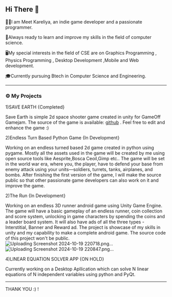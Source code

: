 ## Hi There 👋

👨🏽I am Meet Kareliya, an indie game developer and a passionate programmer.

📖Always ready to learn and improve my skills in the field of computer science.

🖥️My special interests in the field of CSE are on Graphics Programming , Physics Programming , Desktop Development ,Mobile and Web development.

🎓Currently pursuing Btech in Computer Science and Engineering.

-------------------

### ⚙️ My Projects 

1)SAVE EARTH {Completed}
  
  Save Earth is simple 2d space shooter game created in unity for GameOff Gamejam.
  The source of the game is available: [github](https://github.com/MKDev121/SaveEarth) .
  Feel free to edit and enhance the game :)

2)Endless Turn Based Python Game {In Development}

  Working on an endless turned based 2d game created in python using pygame.
  Mostly all the assets used in the game will be created by me using open source tools like Aesprite,Bosca Ceoil,Gimp etc..
  The game will be set in the world war era, where you, the player, have to defend your base from enemy attack using your units—soldiers, turrets, tanks, airplanes, and bombs.
  After finishing the first version of the game, I will make the source public so that other passionate game developers can also work on it and improve the game.
  
2)The Run {In Development}

  Working on an endless 3D runner android game using Unity Game Engine.
  The game will have a basic gameplay of an endless runner, coin collection and score system, unlocking in game characters by spending the coins and a leader board system.
  It will also have ads of all the three types - Interstitial, Banner and Reward ad.
  The project is showcase of my skills in unity and my capability to make a complete android game.
  The source code of this project won't be public.
  ![Uploading Screenshot 2024-10-19 220718.png…]()
  ![Uploading Screenshot 2024-10-19 220847.png…]()

  
4)LINEAR EQUATION SOLVER APP {ON HOLD}
  
  Currently working on a Desktop Apllication which can solve N linear equations of N independent variables using python and PyQt.

-------------------

THANK YOU :) !
